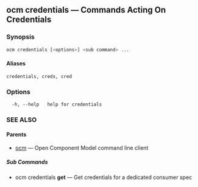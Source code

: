 ## ocm credentials &mdash; Commands Acting On Credentials

### Synopsis

```bash
ocm credentials [<options>] <sub command> ...
```

#### Aliases

```text
credentials, creds, cred
```

### Options

```text
  -h, --help   help for credentials
```

### SEE ALSO

#### Parents

* [ocm](ocm.md)	 &mdash; Open Component Model command line client


##### Sub Commands

* ocm credentials <b>get</b>	 &mdash; Get credentials for a dedicated consumer spec

